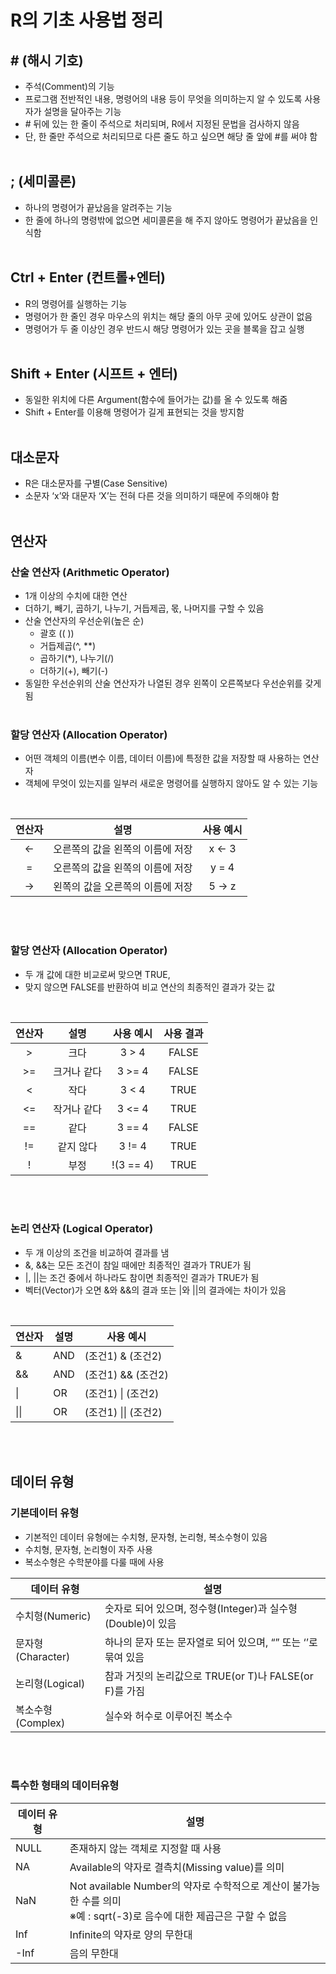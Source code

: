 # R의 기초 사용법 정리
## \# (해시 기호)
- 주석(Comment)의 기능
- 프로그램 전반적인 내용, 명령어의 내용 등이 무엇을 의미하는지 알 수 있도록 사용자가 설명을 달아주는 기능
- \# 뒤에 있는 한 줄이 주석으로 처리되며, R에서 지정된 문법을 검사하지 않음
- 단, 한 줄만 주석으로 처리되므로 다른 줄도 하고 싶으면 해당 줄 앞에 #를 써야 함
<br /><br />

## ; (세미콜론)
- 하나의 명령어가 끝났음을 알려주는 기능
- 한 줄에 하나의 명령밖에 없으면 세미콜론을 해 주지 않아도 명령어가 끝났음을 인식함
<br /><br />

## Ctrl + Enter (컨트롤+엔터)
- R의 명령어를 실행하는 기능
- 명령어가 한 줄인 경우 마우스의 위치는 해당 줄의 아무 곳에 있어도 상관이 없음
- 명령어가 두 줄 이상인 경우 반드시 해당 명령어가 있는 곳을 블록을 잡고 실행
<br /><br />

## Shift + Enter (시프트 + 엔터)
- 동일한 위치에 다른 Argument(함수에 들어가는 값)를 올 수 있도록 해줌
- Shift + Enter를 이용해 명령어가 길게 표현되는 것을 방지함
<br /><br />

## 대소문자
- R은 대소문자를 구별(Case Sensitive)
- 소문자 ‘x’와 대문자 ‘X’는 전혀 다른 것을 의미하기 때문에 주의해야 함
<br /><br />

## 연산자
### 산술 연산자 (Arithmetic Operator)
- 1개 이상의 수치에 대한 연산
- 더하기, 빼기, 곱하기, 나누기, 거듭제곱, 몫, 나머지를 구할 수 있음
- 산술 연산자의 우선순위(높은 순)
  - 괄호 (( ))
  - 거듭제곱(^, **)
  - 곱하기(*), 나누기(/)
  - 더하기(+), 빼기(-)
- 동일한 우선순위의 산술 연산자가 나열된 경우 왼쪽이 오른쪽보다 우선순위를 갖게 됨
<br /><br />

### 할당 연산자 (Allocation Operator)
- 어떤 객체의 이름(변수 이름, 데이터 이름)에 특정한 값을 저장할 때 사용하는 연산자
- 객체에 무엇이 있는지를 일부러 새로운 명령어를 실행하지 않아도 알 수 있는 기능
<br />

연산자 | 설명 | 사용 예시
:-:|:-:|:-:
<- | 오른쪽의 값을 왼쪽의 이름에 저장 | x <- 3
= | 오른쪽의 값을 왼쪽의 이름에 저장 | y = 4
-> | 왼쪽의 값을 오른쪽의 이름에 저장 | 5 -> z

<br /><br />

### 할당 연산자 (Allocation Operator)
- 두 개 값에 대한 비교로써 맞으면 TRUE, 
- 맞지 않으면 FALSE를 반환하여 비교 연산의 최종적인 결과가 갖는 값
<br />

연산자 | 설명 | 사용 예시 | 사용 결과
:---:|:---:|:---:|:---:
\> | 크다 | 3 > 4 | FALSE
\>= | 크거나 같다 | 3 >= 4 | FALSE
< | 작다 | 3 < 4 | TRUE
<= | 작거나 같다 | 3 <= 4 | TRUE
== | 같다 | 3 == 4 | FALSE
!= | 같지 않다 | 3 != 4 | TRUE
! | 부정 | !(3 == 4) | TRUE

<br /><br />

### 논리 연산자 (Logical Operator)
- 두 개 이상의 조건을 비교하여 결과를 냄
- &, &&는 모든 조건이 참일 때에만 최종적인 결과가 TRUE가 됨
- |, ||는 조건 중에서 하나라도 참이면 최종적인 결과가 TRUE가 됨
- 벡터(Vector)가 오면 &와 &&의 결과 또는 |와 ||의 결과에는 차이가 있음
<br />

연산자 | 설명 | 사용 예시
---|---|---
& | AND | (조건1)  & (조건2)
&& | AND | (조건1) && (조건2)
\| | OR | (조건1) \| (조건2)
\|\| | OR | (조건1) \|\| (조건2)

<br /><br />

## 데이터 유형
### 기본데이터 유형
- 기본적인 데이터 유형에는 수치형, 문자형, 논리형, 복소수형이 있음
- 수치형, 문자형, 논리형이 자주 사용
- 복소수형은 수학분야를 다룰 때에 사용

데이터 유형 | 설명 
---|---
수치형(Numeric) | 숫자로 되어 있으며, 정수형(Integer)과 실수형(Double)이 있음 
문자형(Character) |  하나의 문자 또는 문자열로 되어 있으며, “” 또는 ‘’로 묶여 있음
논리형(Logical) | 참과 거짓의 논리값으로 TRUE(or T)나 FALSE(or F)를 가짐
복소수형(Complex) |  실수와 허수로 이루어진 복소수

<br /><br />

### 특수한 형태의 데이터유형
데이터 유형 | 설명 
---|---
NULL | 존재하지 않는 객체로 지정할 때 사용
NA | Available의 약자로 결측치(Missing value)를 의미
NaN | Not available Number의 약자로 수학적으로 계산이 불가능한 수를 의미 <br />※예 : sqrt(-3)로 음수에 대한 제곱근은 구할 수 없음 
Inf | Infinite의 약자로 양의 무한대
-Inf | 음의 무한대
